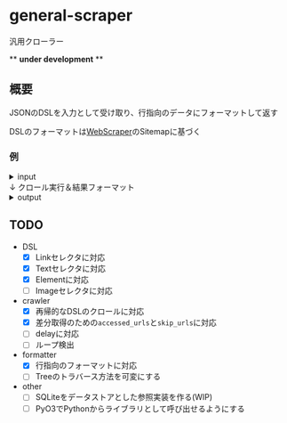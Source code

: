 # general-scraper
汎用クローラー

** **under development** **

## 概要

JSONのDSLを入力として受け取り、行指向のデータにフォーマットして返す

DSLのフォーマットは[WebScraper](https://webscraper.io/)のSitemapに基づく

### 例

<details>
<summary>input</summary>

```
{
  "_id": "tech_crunch",
  "startUrl": [
    "https://jp.techcrunch.com/"
  ],
  "selectors": [
    {
      "id": "link",
      "type": "SelectorLink",
      "parentSelectors": [
        "_root"
      ],
      "selector": ".post-title a",
      "multiple": true,
      "delay": 0
    },
    {
      "id": "title",
      "type": "SelectorText",
      "parentSelectors": [
        "link"
      ],
      "selector": "h1",
      "multiple": false,
      "regex": "",
      "delay": 0
    },
    {
      "id": "pub_date",
      "type": "SelectorText",
      "parentSelectors": [
        "link"
      ],
      "selector": ".title-left time",
      "multiple": false,
      "regex": "",
      "delay": 0
    }
  ]
}
```
</details>
↓ クロール実行＆結果フォーマット
<details>
<summary>output</summary>

```
[
  {
    "source_url": "https://jp.techcrunch.com/",
    "pub_date": "2020年7月29日",
    "link": "https://jp.techcrunch.com/2020/07/29/ziploc-recycle-program/",
    "title": "ジップロックをリサイクルした傘のシェアリングサービスが開始、7月29日よりテラサイクルが一般回収スタート"
  },
  {
    "pub_date": "2020年7月29日",
    "link": "https://jp.techcrunch.com/2020/07/29/2020-07-23-microsoft-showcases-gameplay-from-halo-infinite-and-other-other-xbox-series-x-titles/",
    "title": "Halo InfiniteやForzaなどXboxシリーズXゲームのデモビデオ一挙公開",
    "source_url": "https://jp.techcrunch.com/"
  },
  {
    "pub_date": "2020年7月29日",
    "link": "https://jp.techcrunch.com/2020/07/29/2020-07-28-climacell-raises-23m-series-c-for-its-weather-intelligence-platform/",
    "title": "天候の予報と関連情報を提供するClimaCellが24億円超を調達、建築や運送での的確な判断を支援する基礎研究と戦略部門を強化",
    "source_url": "https://jp.techcrunch.com/"
  },
  {
    "link": "https://jp.techcrunch.com/2020/07/29/2020-07-28-twitter-donald-trump-jr-frontline-doctors-viral-video-misinformation/",
    "source_url": "https://jp.techcrunch.com/",
    "title": "Twitterがトランプ大統領の息子のアカウントを制限、新型コロナ誤情報の共有で",
    "pub_date": "2020年7月29日"
  },
  {
    "source_url": "https://jp.techcrunch.com/",
    "title": "眺めを重視したVirgin Galactic観光宇宙船の内装に注目",
    "pub_date": "2020年7月29日",
    "link": "https://jp.techcrunch.com/2020/07/29/2020-07-28-take-a-first-look-inside-virgin-galactics-spacecraft-for-private-astronauts/"
  },
  {
    "link": "https://jp.techcrunch.com/2020/07/29/aiwell/",
    "title": "東京工業大学発ベンチャー認定企業aiwellが資金調達を実施",
    "pub_date": "2020年7月29日",
    "source_url": "https://jp.techcrunch.com/"
  }
]
```
</details>

## TODO

- DSL
  - [x] Linkセレクタに対応
  - [x] Textセレクタに対応
  - [x] Elementに対応
  - [ ] Imageセレクタに対応
- crawler
  - [x] 再帰的なDSLのクロールに対応
  - [x] 差分取得のための`accessed_urls`と`skip_urls`に対応
  - [ ] delayに対応
  - [ ] ループ検出
- formatter
  - [x] 行指向のフォーマットに対応
  - [ ] Treeのトラバース方法を可変にする
- other
  - [ ] SQLiteをデータストアとした参照実装を作る(WIP)
  - [ ] PyO3でPythonからライブラリとして呼び出せるようにする

